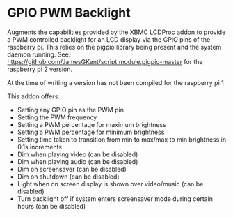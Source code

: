 # GPIO PWM Backlight
Augments the capabilities provided by the XBMC LCDProc addon to provide a PWM controlled backlight for an LCD display via the GPIO pins of the raspberry pi.
This relies on the pigpio library being present and the system daemon running.
See:
https://github.com/JamesGKent/script.module.pigpio-master for the raspberry pi 2 version.

At the time of writing a version has not been compiled for the raspberry pi 1

This addon offers:
- Setting any GPIO pin as the PWM pin
- Setting the PWM frequency
- Setting a PWM percentage for maximum brightness
- Setting a PWM percentage for minimum brightness
- Setting time taken to transition from min to max/max to min brightness in 0.1s increments
- Dim when playing video (can be disabled)
- Dim when playing audio (can be disabled)
- Dim on screensaver (can be disabled)
- Dim on shutdown (can be disabled)
- Light when on screen display is shown over video/music (can be disabled)
- Turn backlight off if system enters screensaver mode during certain hours (can be disabled)